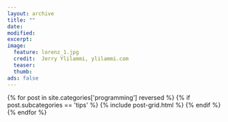 ```yaml
---
layout: archive
title: ""
date:
modified:
excerpt:
image:
  feature: lorenz_1.jpg
  credit:  Jerry Ylilammi, ylilammi.com
  teaser:
  thumb:
ads: false
---
```


<div class="tiles">
{% for post in site.categories['programming'] reversed %}
    {% if post.subcategories == 'tips' %}
	    {% include post-grid.html %}
    {% endif %}
{% endfor %}
</div><!-- /.tiles -->

<script>
  (function(i,s,o,g,r,a,m){i['GoogleAnalyticsObject']=r;i[r]=i[r]||function(){
  (i[r].q=i[r].q||[]).push(arguments)},i[r].l=1*new Date();a=s.createElement(o),
  m=s.getElementsByTagName(o)[0];a.async=1;a.src=g;m.parentNode.insertBefore(a,m)
  })(window,document,'script','//www.google-analytics.com/analytics.js','ga');

  ga('create', 'UA-62675051-1', 'auto');
  ga('send', 'pageview');

</script>
